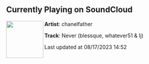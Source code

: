## Currently Playing on SoundCloud

[<img align="left" width="100" src="https://i1.sndcdn.com/artworks-RA6VRlYCzu1j3Q84-5KGKfA-t500x500.jpg">](https://soundcloud.com/chanelfather/never)

**Artist**: chanelfather 

**Track**: Never (blessque, whatever51 & lj)

Last updated at 08/17/2023 14:52
